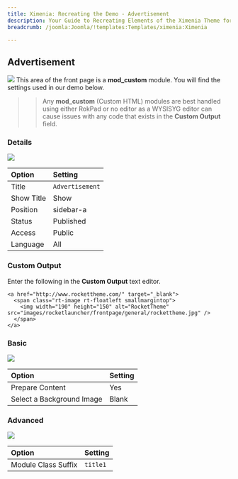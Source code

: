 ```yaml
---
title: Ximenia: Recreating the Demo - Advertisement
description: Your Guide to Recreating Elements of the Ximenia Theme for Joomla
breadcrumb: /joomla:Joomla/!templates:Templates/ximenia:Ximenia

---
```


Advertisement
----
![][demo]
This area of the front page is a **mod_custom** module. You will find the settings used in our demo below.

>> Any **mod_custom** (Custom HTML) modules are best handled using either RokPad or no editor as a WYSISYG editor can cause issues with any code that exists in the **Custom Output** field.

### Details
![][demo2]

| Option     | Setting         |  
| :--------- | :-------------- |  
| Title      | `Advertisement` |  
| Show Title | Show            |  
| Position   | sidebar-a       |  
| Status     | Published       |  
| Access     | Public          |  
| Language   | All             |  

### Custom Output
Enter the following in the **Custom Output** text editor.

~~~
<a href="http://www.rockettheme.com/" target="_blank">
  <span class="rt-image rt-floatleft smallmargintop">
    <img width="190" height="150" alt="RocketTheme" src="images/rocketlauncher/frontpage/general/rockettheme.jpg" />
  </span>
</a>
~~~

### Basic
![][demo3]

| Option                    | Setting |
| :------------------------ | :------ |
| Prepare Content           | Yes     |
| Select a Background Image | Blank   |

### Advanced
![][demo4]

| Option              | Setting  |  
| :------------------ | :------- |  
| Module Class Suffix | `title1` |  

[demo]: assets/demo_7.jpeg
[demo2]: assets/ad_1.jpeg
[demo3]: assets/ad_2.jpeg
[demo4]: assets/ad_3.jpeg
